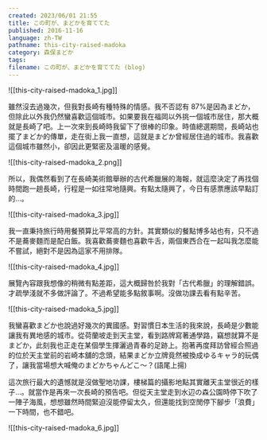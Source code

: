 ```yaml
---
created: 2023/06/01 21:55
title: この町が、まどかを育ててた
published: 2016-11-16
language: zh-TW
pathname: this-city-raised-madoka
category: 森保まどか
tags:
filename: この町が、まどかを育ててた (blog)
---
```

![[this-city-raised-madoka_1.jpg]]

雖然沒去過幾次，但我對長崎有種特殊的情感。我不否認有 87%是因為まどか，但除此以外我仍然蠻喜歡這個城市。如果要我在福岡以外挑一個城市居住，那大概就是長崎了吧。上一次來到長崎時我留下了很棒的印象。時值總選期間，長崎站也擺了まどか的傳單，走在街上我一直想，這就是まどか曾經居住過的城市。我喜歡這個城市雖然小，卻因此更緊密及溫暖的感覺。

![[this-city-raised-madoka_2.png]]

所以，我偶然看到了在長崎美術館舉辦的古代希臘展的海報，就這麼決定了再找個時間跑一趟長崎，行程是一如往常地隨興。有點太隨興了，今日有感票應該早點訂的…。

![[this-city-raised-madoka_3.jpg]]

我一直秉持旅行時用餐預算比平常高的方針。其實類似的餐點博多站也有，只不過不是蕎麥麵而是配白飯。我喜歡蕎麥麵也喜歡牛舌，兩個東西合在一起叫我怎麼能不嘗試，絕對不是因為這家不用排隊。

![[this-city-raised-madoka_4.jpg]]

展覽內容跟我想像的稍微有點差距，這大概歸咎於我對「古代希臘」的理解錯誤。才疏學淺就不多做評論了。不過希望能多點敘事啊。沒做功課去看有點辛苦。

![[this-city-raised-madoka_5.jpg]]

我蠻喜歡まどか也說過好幾次的異國感。對習慣日本生活的我來說，長崎是少數能讓我有異地感的城市。從荷蘭坡走到天主堂，看到路牌寫著通學路，竊想就算不是まどか，此刻我也正走在某個學生揮灑過青春的足跡上。抱著再度拜訪曾經合照過的位於天主堂前的岩崎本舖的念頭，結果まどか立牌竟然被換成ゆるキャラ的玩偶了，讓我當場想大喊俺のまどかちゃんどこ～？(語尾上揚)

這次旅行最大的遺憾就是沒做聖地功課，樓梯篇的攝影地點其實離天主堂很近的樣子…。就當作是再來一次長崎的預告吧。但從天主堂走到水辺の森公園時停下吹了一陣子海風，想想雖然時間緊迫沒能停留太久，但還能找到空閒停下腳步「浪費」一下時間，也不錯吧。

![[this-city-raised-madoka_6.jpg]]